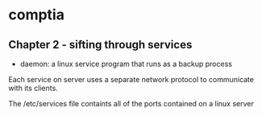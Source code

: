 # comptia

## Chapter 2 - sifting through services

- daemon: a linux service program that runs as a backup process

Each service on server uses a separate network protocol to communicate with its clients.

The /etc/services file containts all of the ports contained on a linux server 

